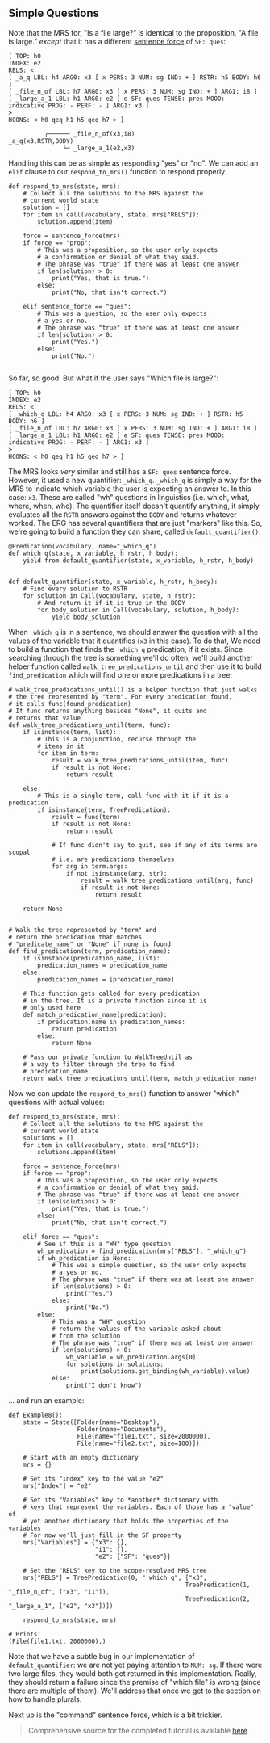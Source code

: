 ## Simple Questions
Note that the MRS for, "Is a file large?" is identical to the proposition, "A file is large." *except* that it has a different [sentence force](../mrscon/devhowto0010MRS/#variable-properties) of `SF: ques`:

~~~
[ TOP: h0
INDEX: e2
RELS: < 
[ _a_q LBL: h4 ARG0: x3 [ x PERS: 3 NUM: sg IND: + ] RSTR: h5 BODY: h6 ]
[ _file_n_of LBL: h7 ARG0: x3 [ x PERS: 3 NUM: sg IND: + ] ARG1: i8 ]
[ _large_a_1 LBL: h1 ARG0: e2 [ e SF: ques TENSE: pres MOOD: indicative PROG: - PERF: - ] ARG1: x3 ]
>
HCONS: < h0 qeq h1 h5 qeq h7 > ]

          ┌────── _file_n_of(x3,i8)
_a_q(x3,RSTR,BODY)
               └─ _large_a_1(e2,x3)
~~~

Handling this can be as simple as responding "yes" or "no". We can add an `elif` clause to our `respond_to_mrs()` function to respond properly:

~~~
def respond_to_mrs(state, mrs):
    # Collect all the solutions to the MRS against the
    # current world state
    solution = []
    for item in call(vocabulary, state, mrs["RELS"]):
        solution.append(item)

    force = sentence_force(mrs)
    if force == "prop":
        # This was a proposition, so the user only expects
        # a confirmation or denial of what they said.
        # The phrase was "true" if there was at least one answer
        if len(solution) > 0:
            print("Yes, that is true.")
        else:
            print("No, that isn't correct.")
            
    elif sentence_force == "ques":
        # This was a question, so the user only expects
        # a yes or no.
        # The phrase was "true" if there was at least one answer
        if len(solution) > 0:
            print("Yes.")
        else:
            print("No.")
            
~~~

So far, so good. But what if the user says "Which file is large?":

~~~
[ TOP: h0
INDEX: e2
RELS: < 
[ _which_q LBL: h4 ARG0: x3 [ x PERS: 3 NUM: sg IND: + ] RSTR: h5 BODY: h6 ]
[ _file_n_of LBL: h7 ARG0: x3 [ x PERS: 3 NUM: sg IND: + ] ARG1: i8 ]
[ _large_a_1 LBL: h1 ARG0: e2 [ e SF: ques TENSE: pres MOOD: indicative PROG: - PERF: - ] ARG1: x3 ]
>
HCONS: < h0 qeq h1 h5 qeq h7 > ]
~~~

The MRS looks *very* similar and still has a `SF: ques` sentence force. However, it used a new quantifier: `_which_q`. `_which_q` is simply a way for the MRS to indicate which variable the user is expecting an answer to. In this case: `x3`. These are called "wh" questions in linguistics (i.e. which, what, where, when, who). The quantifier itself doesn't quantify anything, it simply evaluates all the `RSTR` answers against the `BODY` and returns whatever worked. The ERG has several quantifiers that are just "markers"  like this. So, we're going to build a function they can share, called `default_quantifier()`:

~~~
@Predication(vocabulary, name="_which_q")
def which_q(state, x_variable, h_rstr, h_body):
    yield from default_quantifier(state, x_variable, h_rstr, h_body)


def default_quantifier(state, x_variable, h_rstr, h_body):
    # Find every solution to RSTR
    for solution in Call(vocabulary, state, h_rstr):
        # And return it if it is true in the BODY
        for body_solution in Call(vocabulary, solution, h_body):
            yield body_solution
~~~

When `_which_q` is in a sentence, we should answer the question with all the values of the variable that it quantifies (`x3` in this case). To do that, We need to build a function that finds the `_which_q` predication, if it exists. Since searching through the tree is something we'll do often, we'll build another helper function called `walk_tree_predications_until` and then use it to build `find_predication` which will find one or more predications in a tree:

~~~
# walk_tree_predications_until() is a helper function that just walks
# the tree represented by "term". For every predication found,
# it calls func(found_predication)
# If func returns anything besides "None", it quits and
# returns that value
def walk_tree_predications_until(term, func):
    if isinstance(term, list):
        # This is a conjunction, recurse through the
        # items in it
        for item in term:
            result = walk_tree_predications_until(item, func)
            if result is not None:
                return result

    else:
        # This is a single term, call func with it if it is a predication
        if isinstance(term, TreePredication):
            result = func(term)
            if result is not None:
                return result

            # If func didn't say to quit, see if any of its terms are scopal
            # i.e. are predications themselves
            for arg in term.args:
                if not isinstance(arg, str):
                    result = walk_tree_predications_until(arg, func)
                    if result is not None:
                        return result

    return None


# Walk the tree represented by "term" and
# return the predication that matches
# "predicate_name" or "None" if none is found
def find_predication(term, predication_name):
    if isinstance(predication_name, list):
        predication_names = predication_name
    else:
        predication_names = [predication_name]

    # This function gets called for every predication
    # in the tree. It is a private function since it is
    # only used here
    def match_predication_name(predication):
        if predication.name in predication_names:
            return predication
        else:
            return None

    # Pass our private function to WalkTreeUntil as
    # a way to filter through the tree to find
    # predication_name
    return walk_tree_predications_until(term, match_predication_name)
~~~

Now we can update the `respond_to_mrs()` function to answer "which" questions with actual values:

~~~
def respond_to_mrs(state, mrs):
    # Collect all the solutions to the MRS against the
    # current world state
    solutions = []
    for item in call(vocabulary, state, mrs["RELS"]):
        solutions.append(item)

    force = sentence_force(mrs)
    if force == "prop":
        # This was a proposition, so the user only expects
        # a confirmation or denial of what they said.
        # The phrase was "true" if there was at least one answer
        if len(solutions) > 0:
            print("Yes, that is true.")
        else:
            print("No, that isn't correct.")

    elif force == "ques":
        # See if this is a "WH" type question
        wh_predication = find_predication(mrs["RELS"], "_which_q")
        if wh_predication is None:
            # This was a simple question, so the user only expects
            # a yes or no.
            # The phrase was "true" if there was at least one answer
            if len(solutions) > 0:
                print("Yes.")
            else:
                print("No.")
        else:
            # This was a "WH" question
            # return the values of the variable asked about
            # from the solution
            # The phrase was "true" if there was at least one answer
            if len(solutions) > 0:
                wh_variable = wh_predication.args[0]
                for solutions in solutions:
                    print(solutions.get_binding(wh_variable).value)
            else:
                print("I don't know")
~~~

... and run an example:
               

~~~
def Example8():
    state = State([Folder(name="Desktop"),
                   Folder(name="Documents"),
                   File(name="file1.txt", size=2000000),
                   File(name="file2.txt", size=100)])

    # Start with an empty dictionary
    mrs = {}

    # Set its "index" key to the value "e2"
    mrs["Index"] = "e2"

    # Set its "Variables" key to *another* dictionary with
    # keys that represent the variables. Each of those has a "value" of
    # yet another dictionary that holds the properties of the variables
    # For now we'll just fill in the SF property
    mrs["Variables"] = {"x3": {},
                        "i1": {},
                        "e2": {"SF": "ques"}}

    # Set the "RELS" key to the scope-resolved MRS tree
    mrs["RELS"] = TreePredication(0, "_which_q", ["x3",
                                                 TreePredication(1, "_file_n_of", ["x3", "i1"]),
                                                 TreePredication(2, "_large_a_1", ["e2", "x3"])])

    respond_to_mrs(state, mrs)
    
# Prints:
(File(file1.txt, 2000000),)
~~~

Note that we have a subtle bug in our implementation of `default_quantifier`: we are not yet paying attention to `NUM: sg`.  If there were two large files, they would both get returned in this implementation. Really, they should return a failure since the premise of "which file" is wrong (since there are multiple of them). We'll address that once we get to the section on how to handle plurals.

Next up is the "command" sentence force, which is a bit trickier.

> Comprehensive source for the completed tutorial is available [here](https://github.com/EricZinda/Perplexity/tree/main/samples/hello_world)
